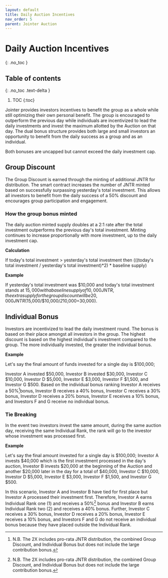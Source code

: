 ```yaml
---
layout: default
title: Daily Auction Incentives
nav_order: 5
parent: Jointer Auction
---
```


# Daily Auction Incentives
{: .no_toc }

## Table of contents
{: .no_toc .text-delta }

1. TOC
{:toc}

Jointer provides investors incentives to benefit the group as a whole while still optimizing their own personal benefit. The group is encouraged to outperform the previous day while individuals are incentivized to lead the daily investments and invest the maximum allotted by the Auction on that day. The dual bonus structure provides both large and small investors an opportunity to benefit from the daily success as a group and as an individual.

Both bonuses are uncapped but cannot exceed the daily investment cap.

## Group Discount

The Group Discount is earned through the minting of additional JNTR for distribution. The smart contract increases the number of JNTR minted based on successfully surpassing yesterday's total investment. This allows all investors to benefit from the daily success of a 50% discount and encourages group participation and engagement.

### How the group bonus minted

The daily auction minted supply doubles at a 2:1 rate after the total investment outperforms the previous day's total investment. Minting continues to increase proportionally with more investment, up to the daily investment cap.

**Calculation**

If today's total investment > yesterday's total investment then (((today's total investment /
yesterday's total investment)*2) * baseline supply)

**Example**

If yesterday's total investment was $10,000 and today's total investment stands at $15,000 with a
baseline supply of 10,000 JNTR, the extra supply for the group discount will be 20,000 JNTR
($15,000/$10,000/*2*10,000=30,000).

## Individual Bonus

Investors are incentivized to lead the daily investment round. The bonus is based on their place amongst all investors in the group. The highest discount is based on the highest individual's investment compared to the group. The more individually invested, the greater the individual
bonus.

**Example**

Let's say the final amount of funds invested for a single day is $100,000;

Investor A invested $50,000, Investor B invested $30,000, Investor C $10,000, Investor D $5,000, Investor E $3,000, Investor F $1,500, and Investor G $500.
Based on the individual bonus ranking Investor A receives a 50%[^41]bonus, Investor B receives a 40% bonus, Investor C receives a 30% bonus, Investor D receives a 20% bonus, Investor E receives a 10% bonus, and Investors F and G receive no individual bonus.

### Tie Breaking
In the event two investors invest the same amount, during the same auction day, receiving the same Individual Rank, the rank will go to the investor whose investment was processed first.

**Example**

Let's say the final amount invested for a single day is $100,000; Investor A invests $40,000 which is the first investment processed in the day's auction, Investor B invests $20,000 at the beginning of the Auction and another $20,000 later in the day for a total of $40,000, Investor C $10,000, Investor D $5,000, Investor E $3,000, Investor F $1,500, and Investor G $500.

In this scenario, Investor A and Investor B have tied for first place but Investor A processed their investment first. Therefore, Investor A earns Individual Rank one (1) and receives a 50%[^42] bonus and Investor B earns Individual Rank two (2) and receives a 40% bonus. Further, Investor C receives a 30% bonus, Investor D receives a 20% bonus, Investor E receives a 10% bonus, and Investors F and G do not receive an individual bonus because they have placed outside the Individual Rank.

[^41]: N.B. The 2X includes pro-rata JNTR distribution, the combined Group Discount, and Individual Bonus but does not include the large contribution bonus.
[^42]: N.B. The 2X includes pro-rata JNTR distribution, the combined Group Discount, and Individual Bonus but does not include the large contribution bonus.